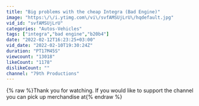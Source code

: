 ```yaml
---
title: "Big problems with the cheap Integra (Bad Engine)"
image: "https:\/\/i.ytimg.com\/vi\/svfAMSUjLrU\/hqdefault.jpg"
vid_id: "svfAMSUjLrU"
categories: "Autos-Vehicles"
tags: ["integra","bad engine","b20b4"]
date: "2022-02-12T16:23:25+03:00"
vid_date: "2022-02-10T19:30:24Z"
duration: "PT17M45S"
viewcount: "13018"
likeCount: "1178"
dislikeCount: ""
channel: "79th Productions"
---
```

{% raw %}Thank you for watching. If you would like to support the channel you can pick up merchandise at{% endraw %}
